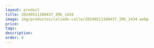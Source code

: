 ```yaml
---
layout: product
title: 20240511100437_IMG_1434
image: img/productos/calzado-calle/20240511100437_IMG_1434.webp
price: 
tags: 
description: 
order: 0
---
```

